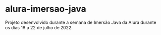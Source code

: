 # alura-imersao-java
Projeto desenvolvido durante a semana de Imersão Java da Alura durante os dias 18 a 22 de julho de 2022.

